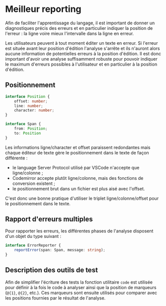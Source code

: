 
# Meilleur reporting

Afin de faciliter l'apprentissage du langage, il est important de donner un diagnostiques précis des erreurs
et en particulier indiquer la position de l'erreur : la ligne voire mieux l'intervalle dans la ligne en erreur.

Les utilisateurs peuvent à tout moment éditer un texte en erreur. Si l'erreur est située avant
leur position d'édition l'analyse s'arrête et ils n'auront alors aucune information de potentielles erreurs
à la position d'édition. Il est donc important d'avoir une analyse suffisamment robuste pour pouvoir indiquer
le maximum d'erreurs possibles à l'utilisateur et en particulier à la position d'édition.

## Positionnement

```typescript
interface Position {
    offset: number;
    line: number;
    character: number;
}

interface Span {
    from: Position;
    to: Position
}
```

Les informations ligne/character et offset paraissent redondantes mais chaque éditeur de texte
gère le positionnement dans le texte de façon différente :
- le language Server Protocol utilisé par VSCode n'accepte que ligne/colonne ;
- Codemirror accepte plutôt ligne/colonne, mais des fonctions de conversion existent ;
- le positionnement brut dans un fichier est plus aisé avec l'offset.

C'est donc une bonne pratique d'utiliser le triplet ligne/colonne/offset pour le positionnement dans le texte.

## Rapport d'erreurs multiples

Pour rapporter les erreurs, les différentes phases de l'analyse disposent d'un objet du type suivant :
```typescript
interface ErrorReporter {
    reportError(span: Span, message: string);
}
```

## Description des outils de test

Afin de simplifier l'écriture des tests la fonction utilitaire `code` est utilisée pour définir à la fois le code à analyser
ainsi que la position de marqueurs (`@{1}`, `@{2}`, etc.). Ces marqueurs sont ensuite utilisés pour comparer avec les positions
fournies par le résultat de l'analyse.
